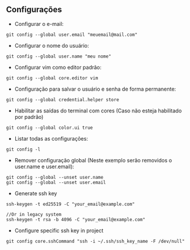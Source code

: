 ## Configurações

- Configurar o e-mail:
```
git config --global user.email "meuemail@mail.com"
```

- Configurar o nome do usuário:
```
git config --global user.name "meu nome"
```

- Configurar vim como editor padrão:
```
git config --global core.editor vim
```

- Configuração para salvar o usuário e senha de forma permanente:
```
git config --global credential.helper store
```

- Habilitar as saídas do terminal com cores (Caso não esteja habilitado por padrão)
```git
git config --global color.ui true
```

- Listar todas as configurações:
```git
git config -l
```

- Remover configuração global (Neste exemplo serão removidos o user.name e user.email):
```git
git config --global --unset user.name
git config --global --unset user.email
```

- Generate ssh key
```git
ssh-keygen -t ed25519 -C "your_email@example.com" 

//Or in legacy system
ssh-keygen -t rsa -b 4096 -C "your_email@example.com"
```

- Configure specific ssh key in project
```git
git config core.sshCommand "ssh -i ~/.ssh/ssh_key_name -F /dev/null"
```
